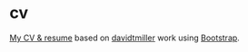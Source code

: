 # cv

[My CV & resume](https://github.com/mohsenuss91/cv) based on [davidtmiller](https://github.com/BlackrockDigital/startbootstrap-resume) work using [Bootstrap](http://getbootstrap.com/). 
